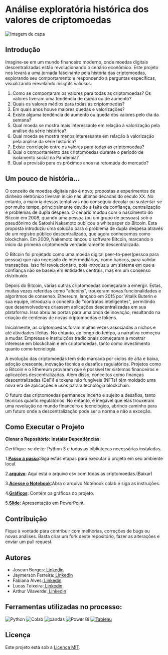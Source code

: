 #  Análise exploratória histórica dos valores de criptomoedas


![Imagem de capa](https://investidorsardinha.r7.com/wp-content/uploads/2021/11/principais-criptomoedas-caracteristicas-valores-e-capitalizacao.jpg)

## Introdução

Imagine-se em um mundo financeiro moderno, onde moedas digitais descentralizadas estão revolucionando o cenário econômico.
Este projeto nos levará a uma jornada fascinante pela história das criptomoedas, explorando seu comportamento e respondendo
a perguntas específicas, visualizando erevelando insights valiosos.


1. Como se comportaram os valores para todas as criptomoedas? Os valores tiveram uma
tendência de queda ou de aumento?
2. Quais os valores médios para todas as criptomoedas?
3. Em quais anos houve maiores quedas e valorizações?
4. Existe alguma tendência de aumento ou queda dos valores pelo dia da semana?
5. Qual moeda se mostra mais interessante em relação à valorização pela análise da série
histórica?
6. Qual moeda se mostra menos interessante em relação à valorização pela análise da série
histórica?
7. Existe correlação entre os valores para todas as criptomoedas?
8. Qual o comportamento das criptomoedas durante o período de isolamento social na Pandemia?
9. Qual a previsão para os próximos anos na retomada do mercado?

## Um pouco de história...

O conceito de moedas digitais não é novo; propostas e experimentos de dinheiro eletrônico tiveram início nas últimas décadas do século XX. No entanto, a maioria dessas tentativas não conseguiu decolar ou sustentar-se por muito tempo, principalmente devido à falta de confiança, centralização e problemas de dupla despesa. O cenário mudou com o nascimento do Bitcoin em 2008, quando uma pessoa (ou um grupo de pessoas) sob o pseudônimo de Satoshi Nakamoto publicou o whitepaper do Bitcoin. Esta proposta introduziu uma solução para o problema de dupla despesa através de um registro público descentralizado, que agora conhecemos como blockchain. Em 2009, Nakamoto lançou o software Bitcoin, marcando o início da primeira criptomoeda verdadeiramente descentralizada.

O Bitcoin foi projetado como uma moeda digital peer-to-peer(pessoa para pessoa) que não necessita de intermediários, como bancos, para validar transações. Isso foi revolucionário, pois introduziu um sistema em que a confiança não se baseia em entidades centrais, mas em um consenso distribuído.

Depois do Bitcoin, várias outras criptomoedas começaram a emergir. Estas, muitas vezes referidas como "altcoins", trouxeram novas funcionalidades e algoritmos de consenso. Ethereum, lançado em 2015 por Vitalik Buterin e sua equipe, introduziu o conceito de "contratos inteligentes", permitindo que desenvolvedores criassem aplicações descentralizadas em sua plataforma. Isso abriu as portas para uma onda de inovação, resultando na criação de centenas de novas criptomoedas e tokens.

Inicialmente, as criptomoedas foram muitas vezes associadas a nichos e até atividades ilícitas. No entanto, ao longo do tempo, a narrativa começou a mudar. Empresas e instituições tradicionais começaram a mostrar interesse em blockchain e em criptomoedas, tanto como investimento quanto como tecnologia.

A evolução das criptomoedas tem sido marcada por ciclos de alta e baixa, adoção crescente, inovação técnica e desafios regulatórios. Projetos como o Bitcoin e o Ethereum provaram que é possível ter sistemas financeiros e aplicações descentralizadas. Além disso, conceitos como finanças descentralizadas (DeFi) e tokens não fungíveis (NFTs) têm moldado uma nova era de aplicações e usos para a tecnologia blockchain.

O futuro das criptomoedas permanece incerto e sujeito a desafios, tanto técnicos quanto regulatórios. No entanto, é inegável que elas trouxeram uma revolução no mundo financeiro e tecnológico, abrindo caminho para um futuro onde a descentralização pode ser a norma e não a exceção.

## Como Executar o Projeto

**Clonar o Repositório:**
**Instalar Dependências:**

Certifique-se de ter Python 3 e todas as bibliotecas necessárias instaladas.

1.**[Passo a passo](https://github.com/Fabiana5308/projeto_grupo_m5_criptomoedas/blob/main/Passo-a-passo/Importa%C3%A7%C3%A3o-e-visualiza%C3%A7%C3%A3o.md)**:Siga estas etapas para executar o projeto em seu ambiente local.

2.**[arquivo](https://github.com/Fabiana5308/projeto_grupo_m5_criptomoedas/blob/main/Passo-a-passo/Importa%C3%A7%C3%A3o-e-visualiza%C3%A7%C3%A3o.md)**: Aqui está o arquivo csv com todas as criptomoedas.(Baixar)

3.**[Acesse o Notebook](https://github.com/Fabiana5308/projeto_grupo_m5_criptomoedas/blob/main/Passo-a-passo/Importa%C3%A7%C3%A3o-e-visualiza%C3%A7%C3%A3o.md)**:Abra o arquivo Notebook colab e siga as instruções.


4.**[Gráficos](https://github.com/Fabiana5308/projeto_grupo_m5_criptomoedas/tree/main/Gr%C3%A1ficos)**: Contém os gráficos do projeto.

5.**[Slide]()**: Apresentação em PowerPoint.



## Contribuição

Fique à vontade para contribuir com melhorias, correções de bugs ou novas análises. Basta criar um fork deste repositório, fazer as alterações e enviar um pull request.

## Autores

- Josean Borges:[ Linkedin](https://www.linkedin.com/in/joseanplborges/)
- Jaymerson Ferreira:[ Linkedin](https://www.linkedin.com/in/jaymerson-ferreira/)
- Fabiana Alves:[ Linkedin](https://www.linkedin.com/in/fabiana-alves-823333179/)
- Lucas Teixeira:[ Linkedin](https://www.linkedin.com/in/lucstx/)
- Arthur Vilaverde:[ Linkedin](https://www.linkedin.com/in/arthur-vilarverde-dataanalytics/)

## Ferramentas utilizadas no processo:
![Python](https://img.shields.io/badge/Python-3776AB?style=for-the-badge&logo=python&logoColor=white)
![Colab](https://img.shields.io/badge/Colab-F9AB00?style=for-the-badge&logo=googlecolab&color=525252)
![pandas](https://img.shields.io/badge/pandas-150458?style=for-the-badge&logo=pandas&logoColor=white)
![Power Bi](https://img.shields.io/badge/power_bi-F2C811?style=for-the-badge&logo=powerbi&logoColor=black)
<a href='https://github.com/shivamkapasia0' target="_blank"><img alt='Tableau' src='https://img.shields.io/badge/Tableau-E97627?style=for-the-badge&logo=Tableau&logoColor=white'/></a>

## Licença

Este projeto está sob a [Licença MIT](LICENSE).
